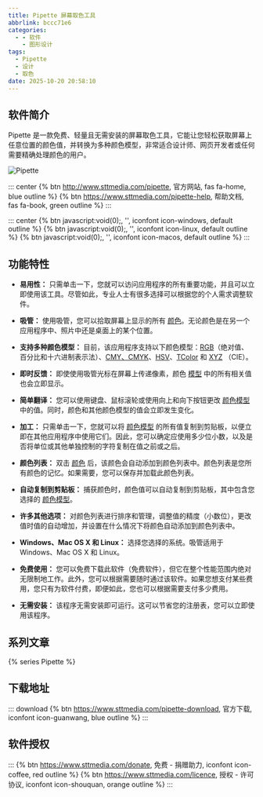```yaml
---
title: Pipette 屏幕取色工具
abbrlink: bccc71e6
categories:
  - - 软件
    - 图形设计
tags:
  - Pipette
  - 设计
  - 取色
date: 2025-10-20 20:58:10
---
```


## 软件简介

Pipette 是一款免费、轻量且无需安装的屏幕取色工具，它能让您轻松获取屏幕上任意位置的颜色值，并转换为多种颜色模型，非常适合设计师、网页开发者或任何需要精确处理颜色的用户。

![Pipette](/images/pipette.png)

::: center
{% btn http://www.sttmedia.com/pipette, 官方网站, fas fa-home, blue outline %}
{% btn https://www.sttmedia.com/pipette-help, 帮助文档, fas fa-book, green outline %}
:::

::: center
{% btn javascript:void(0);, '', iconfont icon-windows, default outline %}
{% btn javascript:void(0);, '', iconfont icon-linux, default outline %}
{% btn javascript:void(0);, '', iconfont icon-macos, default outline %}
:::

## 功能特性

- **易用性：** 只需单击一下，您就可以访问应用程序的所有重要功能，并且可以立即使用该工具。尽管如此，专业人士有很多选择可以根据您的个人需求调整软件。

- **吸管：** 使用吸管，您可以拾取屏幕上显示的所有 [颜色](https://www.sttmedia.com/colorlexicon2#Colors)。无论颜色是在另一个应用程序中、照片中还是桌面上的某个位置。

- **支持多种颜色模型：** 目前，该应用程序支持以下颜色模型：[RGB](https://www.sttmedia.com/colormodel-rgb)（绝对值、百分比和十六进制表示法）、[CMY、CMYK](https://www.sttmedia.com/colormodel-cmyk)、[HSV](https://www.sttmedia.com/colormodel-hsv)、[TColor](https://www.sttmedia.com/colormodel-tcolor) 和 [XYZ](https://www.sttmedia.com/colormodel-xyz) （CIE）。

- **即时反馈：** 即使使用吸管光标在屏幕上传递像素，颜色 [模型](https://www.sttmedia.com/colormodels) 中的所有相关值也会立即显示。

- **简单翻译：** 您可以使用键盘、鼠标滚轮或使用向上和向下按钮更改 [颜色模型](https://www.sttmedia.com/colorlexicon2#Color_Model) 中的值。同时，颜色和其他颜色模型的值会立即发生变化。

- **加工：** 只需单击一下，您就可以将 [颜色模型](https://www.sttmedia.com/colorlexicon2#Color_Model) 的所有值复制到剪贴板，以便立即在其他应用程序中使用它们。因此，您可以确定应使用多少位小数，以及是否将单位或其他单独控制的字符复制在值之前或之后。

- **颜色列表：** 双击 [颜色](https://www.sttmedia.com/colorlexicon2#Colors) 后，该颜色会自动添加到颜色列表中。颜色列表是您所有颜色的记忆。如果需要，您可以保存并加载此颜色列表。

- **自动复制到剪贴板：** 捕获颜色时，颜色值可以自动复制到剪贴板，其中包含您选择的 [颜色模型](https://www.sttmedia.com/colormodels)。

- **许多其他选项：** 对颜色列表进行排序和管理，调整值的精度（小数位），更改值时值的自动增加，并设置在什么情况下将颜色自动添加到颜色列表中。

- **Windows、Mac OS X 和 Linux：** 选择您选择的系统。吸管适用于 Windows、Mac OS X 和 Linux。

- **免费使用：** 您可以免费下载此软件（免费软件），但它在整个性能范围内绝对无限制地工作。此外，您可以根据需要随时通过该软件。如果您想支付某些费用，您只有为软件付费，即便如此，您也可以根据需要支付多少费用。

- **无需安装：** 该程序无需安装即可运行。这可以节省您的注册表，您可以立即使用该程序。

## 系列文章

{% series Pipette %}

## 下载地址

::: download
{% btn https://www.sttmedia.com/pipette-download, 官方下载, iconfont icon-guanwang, blue outline %}
:::

## 软件授权

:::
{% btn https://www.sttmedia.com/donate, 免费 - 捐赠助力, iconfont icon-coffee, red outline %}
{% btn https://www.sttmedia.com/licence, 授权 - 许可协议, iconfont icon-shouquan, orange outline %}
:::
